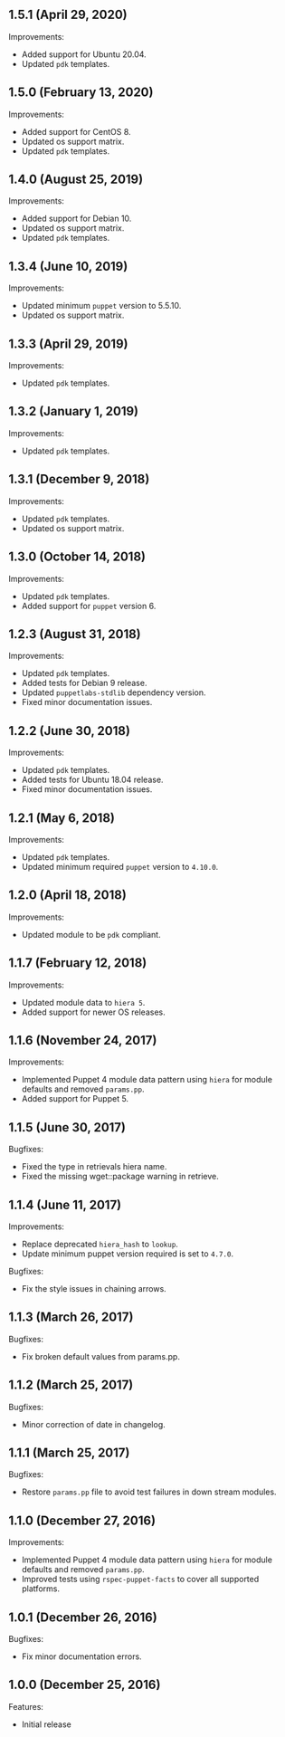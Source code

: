 ## 1.5.1 (April 29, 2020)

Improvements:

- Added support for Ubuntu 20.04.
- Updated `pdk` templates.

## 1.5.0 (February 13, 2020)

Improvements:

- Added support for CentOS 8.
- Updated os support matrix.
- Updated `pdk` templates.

## 1.4.0 (August 25, 2019)

Improvements:

- Added support for Debian 10.
- Updated os support matrix.
- Updated `pdk` templates.

## 1.3.4 (June 10, 2019)

Improvements:

- Updated minimum `puppet` version to 5.5.10.
- Updated os support matrix.

## 1.3.3 (April 29, 2019)

Improvements:

- Updated `pdk` templates.

## 1.3.2 (January 1, 2019)

Improvements:

- Updated `pdk` templates.

## 1.3.1 (December 9, 2018)

Improvements:

- Updated `pdk` templates.
- Updated os support matrix.

## 1.3.0 (October 14, 2018)

Improvements:

- Updated `pdk` templates.
- Added support for `puppet` version 6.

## 1.2.3 (August 31, 2018)

Improvements:

- Updated `pdk` templates.
- Added tests for Debian 9 release.
- Updated `puppetlabs-stdlib` dependency version.
- Fixed minor documentation issues.

## 1.2.2 (June 30, 2018)

Improvements:

- Updated `pdk` templates.
- Added tests for Ubuntu 18.04 release.
- Fixed minor documentation issues.

## 1.2.1 (May 6, 2018)

Improvements:

- Updated `pdk` templates.
- Updated minimum required `puppet` version to `4.10.0`.

## 1.2.0 (April 18, 2018)

Improvements:

  - Updated module to be `pdk` compliant.

## 1.1.7 (February 12, 2018)

Improvements:

  - Updated module data to `hiera 5`.
  - Added support for newer OS releases.

## 1.1.6 (November 24, 2017)

Improvements:

  - Implemented Puppet 4 module data pattern using `hiera` for module defaults and removed `params.pp`.
  - Added support for Puppet 5.

## 1.1.5 (June 30, 2017)

Bugfixes:

  - Fixed the type in retrievals hiera name.
  - Fixed the missing wget::package warning in retrieve.

## 1.1.4 (June 11, 2017)

Improvements:

  - Replace deprecated `hiera_hash` to `lookup`.
  - Update minimum puppet version required is set to `4.7.0`.

Bugfixes:

  - Fix the style issues in chaining arrows.

## 1.1.3 (March 26, 2017)

Bugfixes:

  - Fix broken default values from params.pp.

## 1.1.2 (March 25, 2017)

Bugfixes:

  - Minor correction of date in changelog.

## 1.1.1 (March 25, 2017)

Bugfixes:

  - Restore `params.pp` file to avoid test failures in down stream modules.

## 1.1.0 (December 27, 2016)

Improvements:

  - Implemented Puppet 4 module data pattern using `hiera` for module defaults and removed `params.pp`.
  - Improved tests using `rspec-puppet-facts` to cover all supported platforms.

## 1.0.1 (December 26, 2016)

Bugfixes:

  - Fix minor documentation errors.

## 1.0.0 (December 25, 2016)

Features:

  - Initial release
